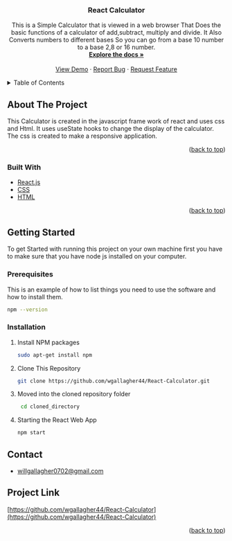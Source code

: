 
<div id="top"></div>
<!-- PROJECT LOGO -->
<br />
<div align="center">
  
<h3 align="center">React Calculator</h3>

  <p align="center">
    This is a Simple Calculator that is viewed in a web browser That Does the basic functions of a calculator of add,subtract, multiply and divide. It Also Converts numbers to different bases So you can go from a base 10 number to a base 2,8 or 16 number.
    <br />
    <a href="https://github.com/wgallagher44/React-Calculator"><strong>Explore the docs »</strong></a>
    <br />
    <br />
    <a href="https://github.com/wgallagher44/React-Calculator">View Demo</a>
    ·
    <a href="https://github.com/wgallagher44/React-Calculator/issues">Report Bug</a>
    ·
    <a href="https://github.com/wgallagher44/React-Calculator/issues">Request Feature</a>
  </p>
</div>

<!-- TABLE OF CONTENTS -->
<details>
  <summary>Table of Contents</summary>
  <ol>
    <li>
      <a href="#about-the-project">About The Project</a>
      <ul>
        <li><a href="#built-with">Built With</a></li>
      </ul>
    </li>
    <li>
      <a href="#getting-started">Getting Started</a>
      <ul>
        <li><a href="#prerequisites">Prerequisites</a></li>
        <li><a href="#installation">Installation</a></li>
      </ul>
    </li>
    <li><a href="#contact">Contact</a></li>

  </ol>
</details>

<!-- ABOUT THE PROJECT -->
## About The Project

This Calculator is created in the javascript frame work of react and uses css and Html. It uses useState hooks to change the display of the calculator. The css is created to make a responsive application.

<p align="right">(<a href="#top">back to top</a>)</p>

### Built With

* [React.js](https://reactjs.org/)
* [CSS](https://developer.mozilla.org/en-US/docs/Web/CSS)
* [HTML](https://developer.mozilla.org/en-US/docs/Web/HTML)
<p align="right">(<a href="#top">back to top</a>)</p>

<!-- GETTING STARTED -->

## Getting Started

To get Started with running this project on your own machine first you have to make sure that you have node js installed on your computer.

### Prerequisites

This is an example of how to list things you need to use the software and how to install them.



   ```sh
   npm --version
   ```

### Installation



1. Install NPM packages

   ```sh
   sudo apt-get install npm
   ```
2. Clone This Repository  

   ```sh
   git clone https://github.com/wgallagher44/React-Calculator.git
   ```


3. Moved into the cloned repository folder

   ```sh
    cd cloned_directory
   ```
4. Starting the React Web App
    ```sh
    npm start
    ```




## Contact

* willgallagher0702@gmail.com

## Project Link

 [https://github.com/wgallagher44/React-Calculator](https://github.com/wgallagher44/React-Calculator)

<p align="right">(<a href="#top">back to top</a>)</p>

